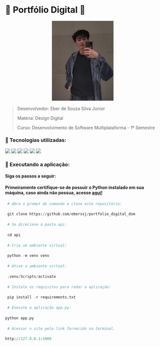 <br id="inicio">

# 🍰 Portfólio Digital 🍰

<div align="center">
<img src="/mgt/img/foto_port200.jpg" width="200px">
</div>

> Desenvolvedor: Eber de Souza Silva Junior
> 
> Matéria: Design Digital
> 
> Curso: Desenvolvimento de Software Multiplataforma - 1º Semestre

### 👾 Tecnologias utilizadas:
<p>
    <img src="https://img.shields.io/badge/Figma-F24E1E?style=for-the-badge&logo=figma&logoColor=white&color=a45ee5"/>
    <img src="https://img.shields.io/badge/HTML5-E34F26?style=for-the-badge&logo=html5&logoColor=white&color=a45ee5"/>
    <img src="https://img.shields.io/badge/CSS3-1572B6?style=for-the-badge&logo=css3&logoColor=white&color=a45ee5"/>
    <img src="https://img.shields.io/badge/Python-3776AB?style=for-the-badge&logo=python&logoColor=white&color=a45ee5"/>
    <img src="https://img.shields.io/badge/Flask-000000?style=for-the-badge&logo=flask&logoColor=white&color=a45ee5"/>
    <img src="https://img.shields.io/badge/Vercel-000000?style=for-the-badge&logo=vercel&logoColor=white&color=a45ee5"/>
</p>

### 🔧 Executando a aplicação:

#### Siga os passos a seguir:

#### Primeiramente certifique-se de possuir o Python instalado em sua máquina, caso ainda não possua, acesse <a href="https://www.python.org/downloads/">aqui!</a> 

```python 
 # Abra o prompt de comando e clone este repositório:
 
 git clone https://github.com/eberssj/portfolio_digital_dsm
 
 # Se direcione à pasta api:
   
 cd api
 
 # Crie um ambiente virtual:
 
 python -m venv venv
 
 # Ative o ambiente virtual:
 
 .venv/Scripts/activate
 
 # Instale os requisitos para rodar a aplicação:
   
 pip install -r requirements.txt
 
 # Execute a aplicação app.py:
   
python app.py

 # Acessar o site pelo link fornecido na terminal.

http://127.0.0.1:5000
